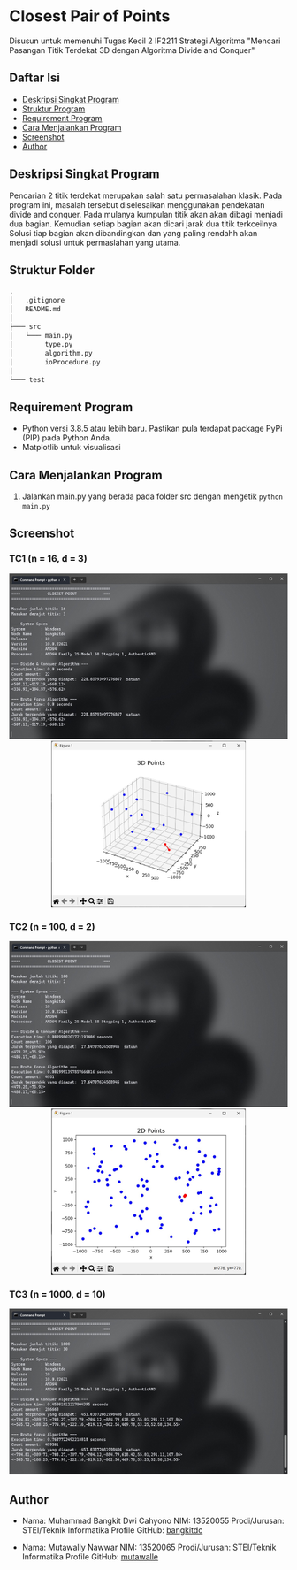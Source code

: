 # Closest Pair of Points
Disusun untuk memenuhi Tugas Kecil 2 IF2211 Strategi Algoritma "Mencari Pasangan Titik Terdekat 3D dengan Algoritma Divide and Conquer"

## Daftar Isi
* [Deskripsi Singkat Program](#deskripsi-singkat-program)
* [Struktur Program](#struktur-program)
* [Requirement Program](#requirement-program)
* [Cara Menjalankan Program](#cara-menjalankan-program)
* [Screenshot](#screenshot)
* [Author](#author)

## Deskripsi Singkat Program
Pencarian 2 titik terdekat merupakan salah satu permasalahan klasik. Pada program ini, masalah tersebut diselesaikan menggunakan pendekatan divide and conquer.
Pada mulanya kumpulan titik akan akan dibagi menjadi dua bagian. Kemudian setiap bagian akan dicari jarak dua titik terkceilnya. Solusi tiap bagian akan dibandingkan dan yang paling rendahh akan menjadi solusi untuk permaslahan yang utama.


## Struktur Folder
```
.
│   .gitignore
│   README.md
│                   
├─── src
│   └─── main.py
│        type.py
│        algorithm.py
|        ioProcedure.py
|
└─── test
```

## Requirement Program
* Python versi 3.8.5 atau lebih baru. Pastikan pula terdapat package PyPi (PIP) pada Python Anda.
* Matplotlib untuk visualisasi

## Cara Menjalankan Program
1. Jalankan main.py yang berada pada folder src dengan mengetik `python main.py`

## Screenshot
### TC1 (n = 16, d = 3)
<p align="center">
    <img src="https://github.com/mutawalle/Tucil2_13521055_13521065/blob/main/img/test1.jpg" height="300">
    <img src="https://github.com/mutawalle/Tucil2_13521055_13521065/blob/main/img/plot1.jpg" height="300">
</p>

### TC2 (n = 100, d = 2)
<p align="center">
    <img src="https://github.com/mutawalle/Tucil2_13521055_13521065/blob/main/img/test2.jpg" height="300">
    <img src="https://github.com/mutawalle/Tucil2_13521055_13521065/blob/main/img/plot2.jpg" height="300">
</p>

### TC3 (n = 1000, d = 10)
<p align="center">
    <img src="https://github.com/mutawalle/Tucil2_13521055_13521065/blob/main/img/test3.jpg" height="300">
</p>

## Author
* Nama: Muhammad Bangkit Dwi Cahyono
  NIM: 13520055
  Prodi/Jurusan: STEI/Teknik Informatika
  Profile GitHub: [bangkitdc](https://github.com/bangkitdc)

* Nama: Mutawally Nawwar
  NIM: 13520065
  Prodi/Jurusan: STEI/Teknik Informatika
  Profile GitHub: [mutawalle](https://github.com/mutawalle)
